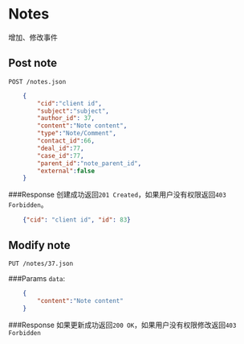 # Notes
增加、修改事件

## Post note
`POST /notes.json`

```json
	{    
		"cid":"client id",
		"subject":"subject",
		"author_id": 37,
		"content":"Note content",
		"type":"Note/Comment",
		"contact_id":66,
		"deal_id":77,
		"case_id":77,
		"parent_id":"note_parent_id",
		"external":false
	}	
```

###Response
创建成功返回`201 Created`，如果用户没有权限返回`403 Forbidden`。

```json
	{"cid": "client id", "id": 83}
```

## Modify note
`PUT /notes/37.json`

###Params
`data`:

```json
	{
		"content":"Note content"
	}
```


###Response
如果更新成功返回`200 OK`，如果用户没有权限修改返回`403 Forbidden`



